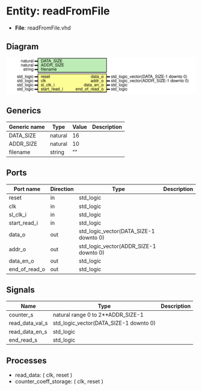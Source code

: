 # Entity: readFromFile

- **File**: readFromFile.vhd
## Diagram

![Diagram](readFromFile.svg "Diagram")
## Generics

| Generic name | Type    | Value | Description |
| ------------ | ------- | ----- | ----------- |
| DATA_SIZE    | natural | 16    |             |
| ADDR_SIZE    | natural | 10    |             |
| filename     | string  | ""    |             |
## Ports

| Port name     | Direction | Type                                   | Description |
| ------------- | --------- | -------------------------------------- | ----------- |
| reset         | in        | std_logic                              |             |
| clk           | in        | std_logic                              |             |
| sl_clk_i      | in        | std_logic                              |             |
| start_read_i  | in        | std_logic                              |             |
| data_o        | out       | std_logic_vector(DATA_SIZE-1 downto 0) |             |
| addr_o        | out       | std_logic_vector(ADDR_SIZE-1 downto 0) |             |
| data_en_o     | out       | std_logic                              |             |
| end_of_read_o | out       | std_logic                              |             |
## Signals

| Name            | Type                                   | Description |
| --------------- | -------------------------------------- | ----------- |
| counter_s       | natural range 0 to 2**ADDR_SIZE-1      |             |
| read_data_val_s | std_logic_vector(DATA_SIZE-1 downto 0) |             |
| read_data_en_s  | std_logic                              |             |
| end_read_s      | std_logic                              |             |
## Processes
- read_data: ( clk, reset )
- counter_coeff_storage: ( clk, reset )

